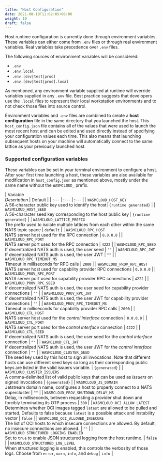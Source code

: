 ```yaml
---
title: "Host Configuration"
date: 2021-08-18T11:02:05+06:00
weight: 10
draft: false
---
```


Host runtime configuration is currently done through environment variables. These variables can either come from `.env` files or through real environment variables. Real variables take precedence over `.env` files. 

The following sources of environment variables will be considered:

* `.env`
* `.env.local`
* `.env.[dev|test|prod]`
* `.env.[dev|test|prod].local`

As mentioned, any environment variable supplied at runtime will override variables supplied in any `.env` file. Best practice suggests that developers use the `.local` files to represent their local workstation environments and to not check those files into source control.

Environment variables and `.env` files are combined to create a **host configuration** file in the same directory that you launched the host. This `host_config.json` file contains all of the values that were used to launch the most recent host and can be edited and used directly instead of specifying your configuration values each time. This also means that launching subsequent hosts on your machine will automatically connect to the same lattice as your previously launched host.

### Supported configuration variables

These variables can be set in your terminal environment to configure a host. After your first time launching a host, these variables are also available for modification in `host_config.json` as mentioned above, mostly under the same name without the `WASMCLOUD_` prefix.

| Variable<br/>_Description_ | Default |
| :--- | :--- | :--- |
| `WASMCLOUD_HOST_KEY`<br/>A 56-character public key used to identify the host| `{runtime generated}` |
| `WASMCLOUD_HOST_SEED`<br/> A 56-character seed key corresponding to the host public key | `{runtime generated}` |
| `WASMCLOUD_LATTICE_PREFIX`<br/>The prefix used to isolate multiple lattices from each other within the same NATS topic space | `default` |
| `WASMCLOUD_RPC_HOST`<br/>NATS server host used for the RPC connection | `0.0.0.0` |
| `WASMCLOUD_RPC_PORT`<br/>NATS server port used for the RPC connection | `4222` |
| `WASMCLOUD_RPC_SEED`<br/>If decentralized NATS auth is used, the user seed | `""` | 
| `WASMCLOUD_RPC_JWT`<br/>If decentralized NATS auth is used, the user JWT | `""` | 
| `WASMCLOUD_RPC_TIMEOUT_MS`<br/>Timeout in milliseconds for RPC calls | `2000` |
| `WASMCLOUD_PROV_RPC_HOST`<br/>NATS server host used for capability provider RPC connections | `0.0.0.0` |
| `WASMCLOUD_PROV_RPC_PORT`<br/>NATS server port used for capability provider RPC connections | `4222` |
| `WASMCLOUD_PROV_RPC_SEED`<br/>If decentralized NATS auth is used, the user seed for capability provider connections | `""` | 
| `WASMCLOUD_PROV_RPC_JWT`<br/>If decentralized NATS auth is used, the user JWT for capability provider connections | `""` | 
| `WASMCLOUD_PROV_RPC_TIMEOUT_MS`<br/>Timeout in milliseconds for capability provider RPC calls | `2000` |
| `WASMCLOUD_CTL_HOST`<br/>NATS server host used for the _control interface_ connection | `0.0.0.0` |
| `WASMCLOUD_CTL_PORT`<br/>NATS server port used for the _control interface_ connection | `4222` | 
| `WASMCLOUD_CTL_SEED`<br/>If decentralized NATS auth is used, the user seed for the _control interface_ connection | `""` |
| `WASMCLOUD_CTL_JWT`<br/>If decentralized NATS auth is used, the user JWT for the _control interface_ connection | `""` | 
| `WASMCLOUD_CLUSTER_SEED`<br/>The seed key used by this host to sign all invocations. Note that different hosts can use different seed keys so long as their corresponding public keys are listed in the valid issuers variable. | `{generated}` |
| `WASMCLOUD_CLUSTER_ISSUERS`<br/>A comma-delimited list of valid public keys that can be used as _issuers_ on signed invocations | `{generated}` | 
| `WASMCLOUD_JS_DOMAIN`<br/>Jetstream domain name, configures a host to properly connect to a NATS supercluster | `""` |
| `WASMCLOUD_PROV_SHUTDOWN_DELAY_MS`<br/>Delay, in milliseconds, between requesting a provider shut down and forcibly terminating its OTP process | `300` |
| `WASMCLOUD_OCI_ALLOW_LATEST`<br/>Determines whether OCI images tagged `latest` are allowed to be pulled and started. Defaults to false because `latest` is a possible attack and instability vector | `false` |
| `WASMCLOUD_OCI_ALLOWED_INSECURE`<br/>The list of OCI hosts to which insecure connections are allowed. By default, no insecure connections are allowed. | `""` |
| `WASMCLOUD_STRUCTURED_LOGGING_ENABLED`<br/> Set to `true` to enable JSON structured logging from the host runtime. | `false` |
| `WASMCLOUD_STRUCTURED_LOG_LEVEL`<br/> When structured logging is enabled, this controls the verbosity of those logs. Choose from `error`, `warn`, `info`, and `debug` | `info` |


